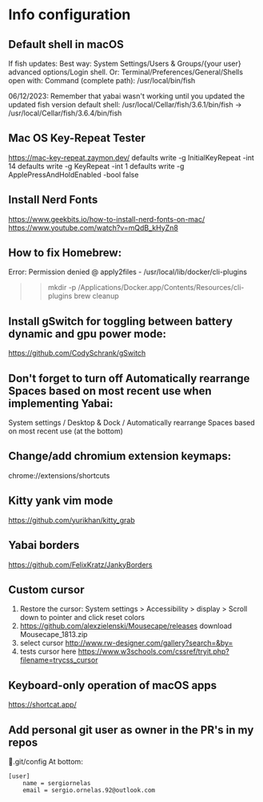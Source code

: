 Info configuration
==================

## Default shell in macOS

If fish updates:
Best way: System Settings/Users & Groups/{your user} advanced options/Login
shell. Or:
Terminal/Preferences/General/Shells open with: Command (complete path):
/usr/local/bin/fish

06/12/2023:
Remember that yabai wasn't working until you updated the updated fish version
default shell:
/usr/local/Cellar/fish/3.6.1/bin/fish ->
/usr/local/Cellar/fish/3.6.4/bin/fish

## Mac OS Key-Repeat Tester

https://mac-key-repeat.zaymon.dev/
defaults write -g InitialKeyRepeat -int 14
defaults write -g KeyRepeat -int 1
defaults write -g ApplePressAndHoldEnabled -bool false

## Install Nerd Fonts

https://www.geekbits.io/how-to-install-nerd-fonts-on-mac/
https://www.youtube.com/watch?v=mQdB_kHyZn8

## How to fix Homebrew:

Error: Permission denied @ apply2files - /usr/local/lib/docker/cli-plugins
>> mkdir -p /Applications/Docker.app/Contents/Resources/cli-plugins
>> brew cleanup

## Install gSwitch for toggling between battery dynamic and gpu power mode:

https://github.com/CodySchrank/gSwitch

## Don't forget to turn off Automatically rearrange Spaces based on most recent use when implementing Yabai:

System settings / Desktop & Dock / Automatically rearrange Spaces based on
most recent use (at the bottom)

## Change/add chromium extension keymaps:

chrome://extensions/shortcuts

## Kitty yank vim mode

https://github.com/yurikhan/kitty_grab

## Yabai borders

https://github.com/FelixKratz/JankyBorders

## Custom cursor

1. Restore the cursor:
System settings > Accessibility > display > Scroll down to pointer and
click reset colors
2. https://github.com/alexzielenski/Mousecape/releases
download Mousecape_1813.zip
3. select cursor
http://www.rw-designer.com/gallery?search=&by=
4. tests cursor here
https://www.w3schools.com/cssref/tryit.php?filename=trycss_cursor

## Keyboard-only operation of macOS apps

https://shortcat.app/

## Add personal git user as owner in the PR's in my repos

📁.git/config
At bottom:
```gitconfig
[user]
	name = sergiornelas
	email = sergio.ornelas.92@outlook.com
```
